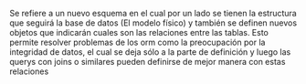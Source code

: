 Se refiere a un nuevo esquema en el cual por un lado se tienen la estructura que seguirá la base de datos (El modelo físico) y también se definen nuevos objetos que indicarán cuales son las relaciones entre las tablas. Esto permite resolver problemas de los orm como la preocupación por la integridad de datos, el cual se deja sólo a la parte de definición y luego las querys con joins o similares pueden definirse de mejor manera con estas relaciones
